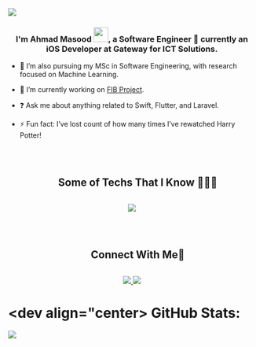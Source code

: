<!--horizontal divider(gradiant)-->
<img src="https://user-images.githubusercontent.com/73097560/115834477-dbab4500-a447-11eb-908a-139a6edaec5c.gif">

### <div align="center">I'm Ahmad Masood <img src="https://raw.githubusercontent.com/MartinHeinz/MartinHeinz/master/wave.gif" width="30px" height="30px">, a Software Engineer 🚀 currently an iOS Developer at Gateway for ICT Solutions.</div>  
  

- 🌱 I’m also pursuing my MSc in Software Engineering, with research focused on Machine Learning.
  

- 🔭 I’m currently working on [FIB Project](https://fib.iq).
  

- ❓ Ask me about anything related to Swift, Flutter, and Laravel.  
  

- ⚡ Fun fact: I’ve lost count of how many times I’ve rewatched Harry Potter!
  

<br/>  

<!-- Connect with me -->
<!--h2 without bottom border-->
<div id="user-content-toc">
  <ul align="center">
    <summary><h2 style="display: inline-block">Some of Techs That I Know 👨🏻‍💻</h2></summary>
  </ul>
</div>
<!--tech stack icons-->
<p align="center">
  <a href="https://skillicons.dev">
    <img src="https://skillicons.dev/icons?i=swift,flutter,dart,laravel,php,py,tensorflow,sklearn,git,github,css,bootstrap,github,html,java,js,mysql,sqlite,postman,anaconda&perline=5" />
  </a>
</p>
<br/>  


<!-- Connect with me -->
<!--h2 without bottom border-->
<div id="user-content-toc">
  <ul align="center">
    <summary><h2 style="display: inline-block">Connect With Me🤝</h2></summary>
  </ul>
</div>
<div align="center">
  <a href="https://linkedin.com/in/ahmad-masood-6a8115202">
    <img src="https://skillicons.dev/icons?i=linkedin" />
  </a>
  <a href="https://instagram.com/ahmad._.masood">
    <img src="https://skillicons.dev/icons?i=instagram" />
  </a>
</div>

# <dev align="center> GitHub Stats: </dev>
![](https://github-readme-streak-stats.herokuapp.com/?user=Ahm4d-Masood&theme=vision-friendly-dark&hide_border=false)<br/>
